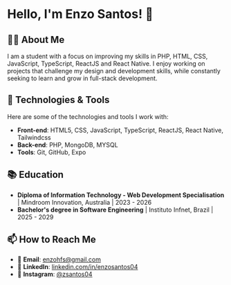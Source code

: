 # Hello, I'm Enzo Santos! 👋

## 👨‍💻 About Me
I am a student with a focus on improving my skills in PHP, HTML, CSS, JavaScript, TypeScript, ReactJS and React Native. I enjoy working on projects that challenge my design and development skills, while constantly seeking to learn and grow in full-stack development.

## 🚀 Technologies & Tools

Here are some of the technologies and tools I work with:

- **Front-end**: HTML5, CSS, JavaScript, TypeScript, ReactJS, React Native, Tailwindcss
- **Back-end**: PHP, MongoDB, MYSQL
- **Tools**: Git, GitHub, Expo

## 📚 Education

- **Diploma of Information Technology - Web Development Specialisation** | Mindroom Innovation, Australia | 2023 - 2026
- **Bachelor's degree in Software Engineering** | Instituto Infnet, Brazil | 2025 - 2029

## 📫 How to Reach Me

- 📧 **Email**: enzohfs@gmail.com
- 💼 **LinkedIn**: [linkedin.com/in/enzosantos04](https://www.linkedin.com/in/enzosantos04/)
- 📸 **Instagram**: [@zsantos04](https://www.instagram.com/zsantos04/)

